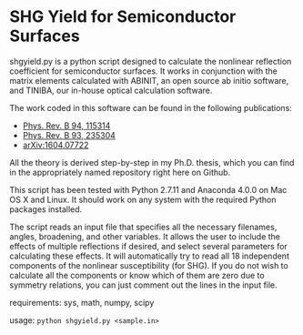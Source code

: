 SHG Yield for Semiconductor Surfaces
====================================

shgyield.py is a python script designed to calculate the nonlinear reflection
coefficient for semiconductor surfaces. It works in conjunction with the
matrix elements calculated with ABINIT, an open source ab initio software, and
TINIBA, our in-house optical calculation software.

The work coded in this software can be found in the following publications:

* [Phys. Rev. B 94, 115314](http://journals.aps.org/prb/abstract/10.1103/PhysRevB.94.115314)
* [Phys. Rev. B 93, 235304](http://journals.aps.org/prb/abstract/10.1103/PhysRevB.93.235304)
* [arXiv:1604.07722](https://arxiv.org/abs/1604.07722)

All the theory is derived step-by-step in my Ph.D. thesis, which you can find in
the appropriately named repository right here on Github.

This script has been tested with Python 2.7.11 and Anaconda 4.0.0 on Mac OS X
and Linux. It should work on any system with the required Python packages
installed.

The script reads an input file that specifies all the necessary filenames,
angles, broadening, and other variables. It allows the user to include the
effects of multiple reflections if desired, and select several parameters for
calculating these effects. It will automatically try to read all 18 independent
components of the nonlinear susceptibility (for SHG). If you do not wish to
calculate all the components or know which of them are zero due to symmetry
relations, you can just comment out the lines in the input file.

requirements:
sys, math, numpy, scipy

usage:
`python shgyield.py <sample.in>`
